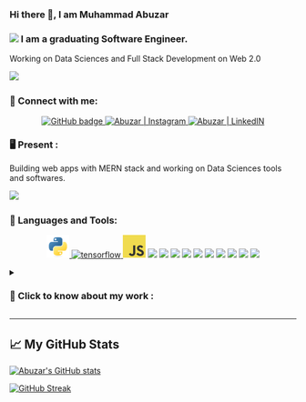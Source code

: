 ### Hi there 👋, I am Muhammad Abuzar 
### <img src="https://media.giphy.com/media/WUlplcMpOCEmTGBtBW/giphy.gif" width="30"> I am a graduating Software Engineer.

Working on Data Sciences and Full Stack Development on Web 2.0 

![](https://komarev.com/ghpvc/?username=abuzariii&color=blueviolet&label=Profile+Views)
<br />



<h3 align="left">💬 Connect with me:</h3>
<p align="center">
  <a href="https://github.com/abuzariii?tab=followers">
    <img src="https://img.shields.io/github/followers/abuzariii?label=GitHub&logo=GitHub&style=for-the-badge" alt="GitHub badge" />
  </a>


<a href="https://www.instagram.com/abuzardoesshit" target="_blank">
  <img alt="Abuzar | Instagram"  src="https://img.shields.io/badge/instagram-%23E4405F.svg?&style=for-the-badge&logo=instagram&logoColor=white" />
</a>
  <a href="https://www.linkedin.com/in/muhammad-abuzar-370a09206/" target="_blank">
  <img alt="Abuzar | LinkedIN"  src="https://img.shields.io/badge/linkedin-%230077B5.svg?&style=for-the-badge&logo=linkedin&logoColor=white" />
</a>
</p>


<h3 align="left">🖥️ Present : </h3>

 Building web apps with MERN stack and working on Data Sciences tools and softwares.
 
 ![](https://camo.githubusercontent.com/992babdffd8c74a1502de375fbdf7e4d54773242/68747470733a2f2f6d656469612e67697068792e636f6d2f6d656469612f53576f536b4e36447854737a71494b4571762f67697068792e676966)

<h3 align="left">🚀 Languages and Tools:</h3>
<p align="center">
  <a href="https://www.python.org" target="_blank" rel="noreferrer"> <img src="https://raw.githubusercontent.com/devicons/devicon/master/icons/python/python-original.svg"
                                                                          alt="python" width="40" height="40"/> </a> </a>
  <a href="https://www.tensorflow.org" target="_blank" rel="noreferrer"> <img src="https://www.vectorlogo.zone/logos/tensorflow/tensorflow-icon.svg" alt="tensorflow" width="40" height="40"/> </a> 
  <img height="40" src="https://raw.githubusercontent.com/github/explore/80688e429a7d4ef2fca1e82350fe8e3517d3494d/topics/javascript/javascript.png">
<img height="45" src="https://www.vectorlogo.zone/logos/reactjs/reactjs-ar21.svg">
<img height="45" src="https://upload.vectorlogo.zone/logos/nextjs/images/2d3864ef-00e0-4026-ab1d-30e4a98e2899.svg">
<img height="45" src="https://www.vectorlogo.zone/logos/nodejs/nodejs-ar21.svg">
<img  height="50" src="https://www.vectorlogo.zone/logos/java/java-ar21.svg">
<img height="45" src="https://www.vectorlogo.zone/logos/mongodb/mongodb-ar21.svg">
<img height="45" src="https://www.vectorlogo.zone/logos/expressjs/expressjs-ar21.svg">
<img height="50" src="https://www.vectorlogo.zone/logos/visualstudio_code/visualstudio_code-ar21.svg">
<img  height="50" src="https://www.vectorlogo.zone/logos/microsoft_powerbi/microsoft_powerbi-ar21.svg">
<img  height="50" src="https://www.vectorlogo.zone/logos/postgresql/postgresql-ar21.svg">
<img  height="50" src="https://www.vectorlogo.zone/logos/figma/figma-ar21.svg">
</p>

<!-- Expandable  -->
 <details>
<summary><h3>📝 Click to know about my work :</h3></summary>
I am experienced in Web Development with MERN Stack, Data Analysis, Visualization, Cleaning, Preprocessing and Applied Machine Learning in Python libraries like Numpy, Pandas, Matplotlib, Seaborn and Scikit Learn, Applied Deep Learning with Tensorflow, Querying SQL data in Microsoft SQL Server Management Studio and Dashboarding in Microsoft Power BI.

  
  
Proficient in public speaking, my communication skills are top-notch thanks to my 2 years of experience in multiple departmental and university level societies. My soft skills include communication, project management, team management, event planning and event marketing. In last 2 years I have hosted, managed and organized multiple events in fields of tech, awareness, scientific literacy and entrepreneurship. I have a track record of creating successful campaigns that increase engagement and drive attendance.
</details>





---

## &#x1f4c8; My GitHub Stats

[![Abuzar's GitHub stats](https://github-readme-stats.vercel.app/api?username=abuzariii)](https://github.com/abuzar/github-readme-stats)

[![GitHub Streak](https://streak-stats.demolab.com/?user=abuzariii)](https://git.io/streak-stats)




